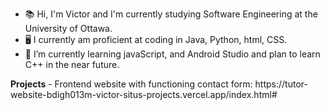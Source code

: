 - 📚 Hi, I'm Victor and I'm currently studying Software Engineering at the University of Ottawa.
- 🖥️ I currently am proficient at coding in Java, Python, html, CSS.
- 🌱 I’m currently learning javaScript, and Android Studio and plan to learn C++ in the near future.

<p></p>
<p></p>
<strong>Projects</strong>
- Frontend website with functioning contact form: https://tutor-website-bdigh013m-victor-situs-projects.vercel.app/index.html#

<!---
victorksitu/victorksitu is a ✨ special ✨ repository because its `README.md` (this file) appears on your GitHub profile.
You can click the Preview link to take a look at your changes.
--->
